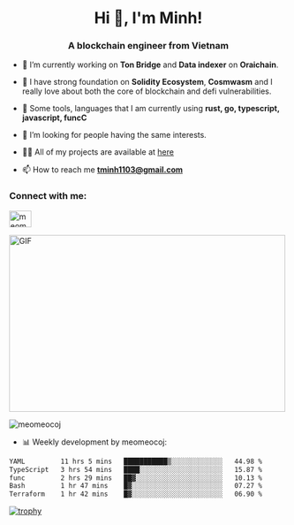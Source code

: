 <h1 align="center">Hi 👋, I'm Minh!</h1>
<h3 align="center">A blockchain engineer from Vietnam</h3>

- 🌱 I’m currently working on **Ton Bridge** and **Data indexer** on **Oraichain**.

- 📖 I have strong foundation on **Solidity Ecosystem**, **Cosmwasm** and I really love about both the core of blockchain and defi vulnerabilities.

- 💬 Some tools, languages that I am currently using **rust, go, typescript, javascript, funcC**

- 🤝 I’m looking for people having the same interests.

- 👨‍💻 All of my projects are available at [here](https://github.com/meomeocoj?tab=repositories)

- 📫 How to reach me **tminh1103@gmail.com**


<h3 align="left">Connect with me:</h3>
<p align="left">
<a href="https://www.linkedin.com/in/meomeocoj/" target="blank"><img align="center" src="https://raw.githubusercontent.com/rahuldkjain/github-profile-readme-generator/master/src/images/icons/Social/linked-in-alt.svg" alt="meomeocoj" height="30" width="40" /></a>
</p>
<img align="center" alt="GIF" src="https://media.giphy.com/media/v1.Y2lkPTc5MGI3NjExaGx2OTI2N240MnFxdWYxZmY5NHJwaDI4MmQ0MTl6bHY5cmsxNm90OSZlcD12MV9pbnRlcm5hbF9naWZfYnlfaWQmY3Q9Zw/lQJNunHwZ32RGilGRO/giphy.gif" width="500" height="320" />

<p><img align="center" src="https://github-readme-stats.vercel.app/api/top-langs?username=meomeocoj&show_icons=true&locale=en&layout=compact" alt="meomeocoj" /></p>

- 📊 Weekly development by meomeocoj:
<!--START_SECTION:waka-->

```txt
YAML         11 hrs 5 mins   ███████████▒░░░░░░░░░░░░░   44.98 %
TypeScript   3 hrs 54 mins   ████░░░░░░░░░░░░░░░░░░░░░   15.87 %
func         2 hrs 29 mins   ██▓░░░░░░░░░░░░░░░░░░░░░░   10.13 %
Bash         1 hr 47 mins    █▓░░░░░░░░░░░░░░░░░░░░░░░   07.27 %
Terraform    1 hr 42 mins    █▓░░░░░░░░░░░░░░░░░░░░░░░   06.90 %
```

<!--END_SECTION:waka-->


[![trophy](https://github-profile-trophy.vercel.app/?username=meomeocoj&theme=onedark)]()
